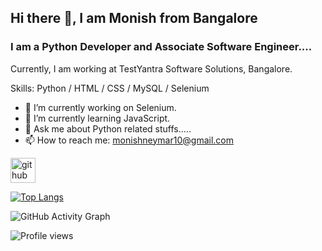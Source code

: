 ## Hi there 👋, I am Monish from Bangalore
### I am a Python Developer and Associate Software Engineer....
Currently, I am working at TestYantra Software Solutions, Bangalore.

Skills: Python / HTML / CSS / MySQL / Selenium 

- 🔭 I’m currently working on Selenium. 
- 🌱 I’m currently learning JavaScript. 
- 💬 Ask me about Python related stuffs..... 
- 📫 How to reach me: monishneymar10@gmail.com 


[<img src='https://cdn.jsdelivr.net/npm/simple-icons@3.0.1/icons/github.svg' alt='github' height='40'>](https://github.com/monish-mnjds)  

[![Top Langs](https://github-readme-stats.vercel.app/api/top-langs/?username=monish-mnjds)](https://github.com/anuraghazra/github-readme-stats)

![GitHub Activity Graph](https://activity-graph.herokuapp.com/graph?username=monish-mnjds)  

![Profile views](https://gpvc.arturio.dev/monish-mnjds)  
